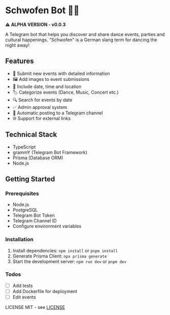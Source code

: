 # Schwofen Bot 🕺💃

⚠️ **ALPHA VERSION - v0.0.3**

A Telegram bot that helps you discover and share dance events, parties and cultural happenings. "Schwofen" is a German slang term for dancing the night away!

## Features

- 📝 Submit new events with detailed information
- 🖼️ Add images to event submissions
- 📅 Include date, time and location
- 🏷️ Categorize events (Dance, Music, Concert etc.)
- 🔍 Search for events by date
- ✅ Admin approval system
- 📢 Automatic posting to a Telegram channel
- 🌐 Support for external links

## Technical Stack

- TypeScript
- grammY (Telegram Bot Framework)
- Prisma (Database ORM)
- Node.js

## Getting Started

### Prerequisites

- Node.js
- PostgreSQL
- Telegram Bot Token
- Telegram Channel ID
- Configure environment variables

### Installation

1. Install dependencies: `npm install` or `pnpm install`
2. Generate Prisma Client: `npx prisma generate`
3. Start the development server: `npm run dev` or `pnpm dev`

### Todos

- [ ] Add tests
- [ ] Add Dockerfile for deployment
- [ ] Edit events

LICENSE MIT - see [LICENSE](LICENSE)
